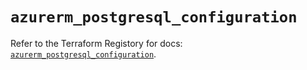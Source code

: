 # `azurerm_postgresql_configuration`

Refer to the Terraform Registory for docs: [`azurerm_postgresql_configuration`](https://registry.terraform.io/providers/hashicorp/azurerm/3.82.0/docs/resources/postgresql_configuration).
